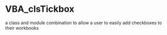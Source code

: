 # VBA_clsTickbox
a class and module combination to allow a user to easily add checkboxes to their workbooks
